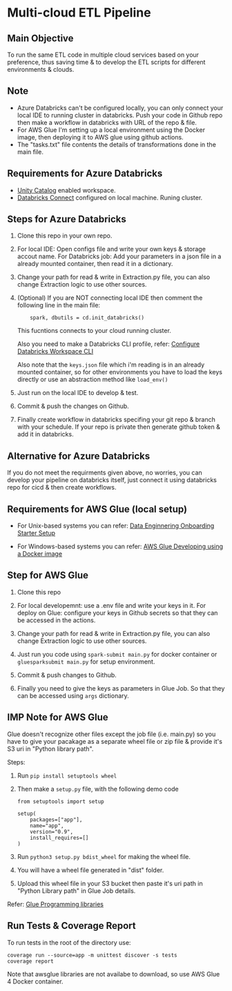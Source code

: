 # Multi-cloud ETL Pipeline

## Main Objective

To run the same ETL code in multiple cloud services based on your preference, thus saving time & to develop the ETL scripts for different environments & clouds.

## Note

- Azure Databricks can't be configured locally, you can only connect your local IDE to running cluster in databricks. Push your code in Github repo then make a workflow in databricks with URL of the repo & file.
- For AWS Glue I'm setting up a local environment using the Docker image, then deploying it to AWS glue using github actions.
- The "tasks.txt" file contents the details of transformations done in the main file.

## Requirements for Azure Databricks
- [Unity Catalog](https://learn.microsoft.com/en-us/azure/databricks/data-governance/unity-catalog/enable-workspaces) enabled workspace.
- [Databricks Connect](https://learn.microsoft.com/en-us/azure/databricks/dev-tools/databricks-connect/python/install) configured on local machine. Runing cluster.

## Steps for Azure Databricks

1. Clone this repo in your own repo.

2. For local IDE: Open configs file and write your own keys & storage accout name.
For Databricks job: Add your parameters in a json file in a already mounted container, then read it in a dictionary.

3. Change your path for read & write in Extraction.py file, you can also change Extraction logic to use other sources.

4. (Optional) If you are NOT connecting local IDE then comment the following line in the main file:
    ```
        spark, dbutils = cd.init_databricks()
    ```
    This fucntions connects to your cloud running cluster.

    Also you need to make a Databricks CLI profile, refer: [Configure Databricks Workspace CLI](https://www.youtube.com/watch?v=h4L064NfMV0&ab_channel=WafaStudies)
    
    Also note that the ```keys.json``` file which i'm reading is in an already mounted container, so for other environments you have to load the keys directly or use an abstraction method like ```load_env()```
   
5. Just run on the local IDE to develop & test.

6. Commit & push the changes on Github.

7. Finally create workflow in databricks specifing your git repo & branch with your schedule. If your repo is private then generate github token & add it in databricks.

## Alternative for Azure Databricks

If you do not meet the requirments given above, no worries, you can develop your pipeline on databricks itself, just connect it using databricks repo for cicd & then create workflows.

## Requirements for AWS Glue (local setup)

- For Unix-based systems you can refer: [Data Enginnering Onboarding Starter Setup](https://github.com/wednesday-solutions/Data-Engineering-Onboarding-Starter#setup)

- For Windows-based systems you can refer: [AWS Glue Developing using a Docker image](https://docs.aws.amazon.com/glue/latest/dg/aws-glue-programming-etl-libraries.html#develop-local-docker-image)

## Step for AWS Glue

1. Clone this repo

2. For local developemnt: use a .env file and write your keys in it.
For deploy on Glue: configure your keys in Github secrets so that they can be accessed in the actions.

3. Change your path for read & write in Extraction.py file, you can also change Extraction logic to use other sources.

4. Just run you code using ```spark-submit main.py``` for docker container or ```gluesparksubmit main.py``` for setup environment.

5. Commit & push changes to Github.

6. Finally you need to give the keys as parameters in Glue Job. So that they can be accessed using ```args``` dictionary.

## IMP Note for AWS Glue

Glue doesn't recognize other files except the job file (i.e. main.py) so you have to give your pacakage as a separate wheel file or zip file & provide it's S3 uri in "Python library path".

Steps:

1. Run ```pip install setuptools wheel```

2. Then make a ```setup.py``` file, with the following demo code
    ```
    from setuptools import setup

    setup(
        packages=["app"],
        name="app",
        version="0.9",
        install_requires=[]
    )
    ```

3. Run ```python3 setup.py bdist_wheel``` for making the wheel file.

4. You will have a wheel file generated in "dist" folder.

5. Upload this wheel file in your S3 bucket then paste it's uri path in "Python Library path" in Glue Job details.

Refer: [Glue Programming libraries](https://docs.aws.amazon.com/glue/latest/dg/aws-glue-programming-python-libraries.html)

## Run Tests & Coverage Report

To run tests in the root of the directory use:

    coverage run --source=app -m unittest discover -s tests
    coverage report

Note that awsglue libraries are not availabe to download, so use AWS Glue 4 Docker container.
